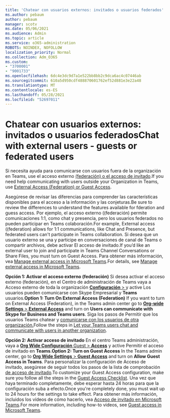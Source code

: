 ```yaml
---
title: 'Chatear con usuarios externos: invitados o usuarios federados'
ms.author: pebaum
author: pebaum
manager: scotv
ms.date: 05/06/2021
ms.audience: Admin
ms.topic: article
ms.service: o365-administration
ROBOTS: NOINDEX, NOFOLLOW
localization_priority: Normal
ms.collection: Adm_O365
ms.custom:
- "3700001"
- "9001733"
ms.openlocfilehash: 6dc4e3dc9d7a1e522bb8bb2c9dca6ac4c07446ab
ms.sourcegitcommit: 610a5d950cdf488870601762ef52d881e3e22a48
ms.translationtype: MT
ms.contentlocale: es-ES
ms.lasthandoff: 05/28/2021
ms.locfileid: "52697011"
---
```

# <a name="chat-with-external-users---guests-or-federated-users"></a><span data-ttu-id="ac2dc-102">Chatear con usuarios externos: invitados o usuarios federados</span><span class="sxs-lookup"><span data-stu-id="ac2dc-102">Chat with external users - guests or federated users</span></span>

<span data-ttu-id="ac2dc-103">Si necesita ayuda para comunicarse con usuarios fuera de la organización en Teams, use el acceso externo [(federación) o el acceso de invitado](/microsoftteams/manage-external-access#external-access-vs-guest-access).</span><span class="sxs-lookup"><span data-stu-id="ac2dc-103">If you need help communicating with users outside your Organization in Teams, use [External Access (Federation) or Guest Access](/microsoftteams/manage-external-access#external-access-vs-guest-access).</span></span>

<span data-ttu-id="ac2dc-104">Asegúrese de revisar las diferencias para comprender las características disponibles para el acceso a la información y las conjeturas.</span><span class="sxs-lookup"><span data-stu-id="ac2dc-104">Be sure to review the differences to understand the features available for fderation and guess access.</span></span> <span data-ttu-id="ac2dc-105">Por ejemplo, el acceso externo ((federación) permite comunicaciones 1:1, como chat y presencia, pero los usuarios federados no pueden participar en Teams colaboración.</span><span class="sxs-lookup"><span data-stu-id="ac2dc-105">For example, External access ((federation) allows for 1:1 communications, like Chat and Presence, but federated users can't participate in Teams collaboration.</span></span> <span data-ttu-id="ac2dc-106">Si desea que un usuario externo se una y participe en conversaciones de canal de Teams o compartir archivos, debe activar El acceso de invitado.</span><span class="sxs-lookup"><span data-stu-id="ac2dc-106">If you’d like an external user to join and participate in Teams Channel Conversations or Share Files, you must turn on Guest Access.</span></span> <span data-ttu-id="ac2dc-107">Para obtener más información, vea [Manage external access in Microsoft Teams](/microsoftteams/manage-external-access#external-access-vs-guest-access).</span><span class="sxs-lookup"><span data-stu-id="ac2dc-107">For details, see [Manage external access in Microsoft Teams](/microsoftteams/manage-external-access#external-access-vs-guest-access).</span></span>

<span data-ttu-id="ac2dc-108">**Opción 1: Activar el acceso externo (federación)** Si desea activar el acceso externo (federación), en el Centro de administración de Teams vaya a Acceso externo de toda la organización [ **Configuración**  > ](https://admin.teams.microsoft.com/company-wide-settings/external-communications) y active Los usuarios pueden comunicarse con Skype Empresarial y **Teams** usuarios.</span><span class="sxs-lookup"><span data-stu-id="ac2dc-108">**Option 1: Turn On External Access (Federation)** If you want to turn on External Access (Federation), in the Teams admin center go to [**Org-wide Settings** > **External Access**](https://admin.teams.microsoft.com/company-wide-settings/external-communications) and turn on **Users can communicate with Skype for Business and Teams users**.</span></span> <span data-ttu-id="ac2dc-109">Siga los pasos de Permitir que los usuarios Teams chatear y [comunicarse con los usuarios de otra organización.](/microsoftteams/manage-external-access#let-your-teams-users-chat-and-communicate-with-users-in-another-organization)</span><span class="sxs-lookup"><span data-stu-id="ac2dc-109">Follow the steps in [Let your Teams users chat and communicate with users in another organization](/microsoftteams/manage-external-access#let-your-teams-users-chat-and-communicate-with-users-in-another-organization).</span></span>

<span data-ttu-id="ac2dc-110">**Opción 2: Activar acceso de invitado** En el centro Teams administración, vaya a [ **Org Wide Configuración** Guest  >  **Access**](https://admin.teams.microsoft.com/company-wide-settings/guest-configuration) y active Permitir el acceso de invitado en **Teams**.</span><span class="sxs-lookup"><span data-stu-id="ac2dc-110">**Option 2: Turn on Guest Access** In the Teams admin center, go to [**Org Wide Settings** > **Guest Access**](https://admin.teams.microsoft.com/company-wide-settings/guest-configuration) and turn on **Allow Guest Access in Teams**.</span></span> <span data-ttu-id="ac2dc-111">Para personalizar la configuración de Acceso de invitado, asegúrese de seguir todos los pasos de la lista de comprobación [de acceso de invitado](/microsoftteams/guest-access-checklist).</span><span class="sxs-lookup"><span data-stu-id="ac2dc-111">To customize your Guest Access configuration, make sure you follow all the steps in the [Guest Access Checklist](/microsoftteams/guest-access-checklist).</span></span> <span data-ttu-id="ac2dc-112">Una vez que haya terminado completamente, debe esperar hasta 24 horas para que la configuración suba a efecto.</span><span class="sxs-lookup"><span data-stu-id="ac2dc-112">Once you're completely done, you must wait up to 24 hours for the settings to take effect.</span></span> <span data-ttu-id="ac2dc-113">Para obtener más información, incluidos los vídeos de cómo hacerlo, vea [Acceso de invitado en Microsoft Teams](/microsoftteams/guest-access).</span><span class="sxs-lookup"><span data-stu-id="ac2dc-113">For more information, including how-to videos, see [Guest access in Microsoft Teams](/microsoftteams/guest-access).</span></span>